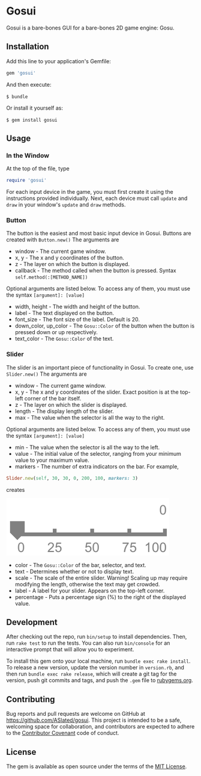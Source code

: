 # Gosui

Gosui is a bare-bones GUI for a bare-bones 2D game engine: Gosu.

## Installation

Add this line to your application's Gemfile:

```ruby
gem 'gosui'
```

And then execute:

`$ bundle`

Or install it yourself as:

`$ gem install gosui`

## Usage

### In the Window

At the top of the file, type
```ruby
require 'gosui'
```

For each input device in the game, you must first create it using the instructions provided individually. Next, each device must call `update` and `draw` in your window's `update` and `draw` methods.

### Button

The button is the easiest and most basic input device in Gosui. Buttons are created with
`Button.new()`
The arguments are
- window - The current game window.
- x, y - The x and y coordinates of the button.
- z - The layer on which the button is displayed.
- callback - The method called when the button is pressed. Syntax `self.method(:[METHOD_NAME])`

Optional arguments are listed below. To access any of them, you must use the syntax `[argument]: [value]`
- width, height - The width and height of the button.
- label - The text displayed on the button.
- font_size - The font size of the label. Default is 20.
- down_color, up_color - The `Gosu::Color` of the button when the button is pressed down or up respectively.
- text_color - The `Gosu::Color` of the text.

### Slider

The slider is an important piece of functionality in Gosui. To create one, use
`Slider.new()`
The arguments are
- window - The current game window.
- x, y - The x and y coordinates of the slider. Exact position is at the top-left corner of the bar itself.
- z - The layer on which the slider is displayed.
- length - The display length of the slider.
- max - The value when the selector is all the way to the right.

Optional arguments are listed below. To access any of them, you must use the syntax `[argument]: [value]`
- min - The value when the selector is all the way to the left.
- value - The initial value of the selector, ranging from your minimum value to your maximum value.
- markers - The number of extra indicators on the bar. For example,
```ruby
Slider.new(self, 30, 30, 0, 200, 100, markers: 3)
```
creates

![Alt text](markers.png?raw=true)
<!-- <img src="markers.png" width="48"> -->
- color - The `Gosu::Color` of the bar, selector, and text.
- text - Determines whether or not to display text.
- scale - The scale of the entire slider. Warning! Scaling up may require modifying the length, otherwise the text may get crowded.
- label - A label for your slider. Appears on the top-left corner.
- percentage - Puts a percentage sign (%) to the right of the displayed value.

## Development

After checking out the repo, run `bin/setup` to install dependencies. Then, run `rake test` to run the tests. You can also run `bin/console` for an interactive prompt that will allow you to experiment.

To install this gem onto your local machine, run `bundle exec rake install`. To release a new version, update the version number in `version.rb`, and then run `bundle exec rake release`, which will create a git tag for the version, push git commits and tags, and push the `.gem` file to [rubygems.org](https://rubygems.org).

## Contributing

Bug reports and pull requests are welcome on GitHub at https://github.com/ASlated/gosui. This project is intended to be a safe, welcoming space for collaboration, and contributors are expected to adhere to the [Contributor Covenant](http://contributor-covenant.org) code of conduct.


## License

The gem is available as open source under the terms of the [MIT License](http://opensource.org/licenses/MIT).
